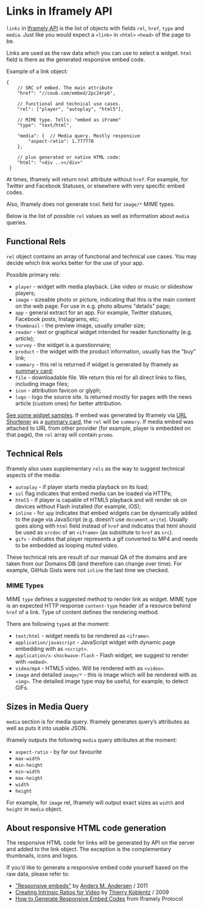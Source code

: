 # Links in Iframely API

`links` in [Iframely API](https://iframely.com/docs/iframely-api) is the list of objects with fields `rel`, `href`, `type` and `media`. Just like you would expect a `<link>` in `<html>` `<head>` of the page to be. 

Links are used as the raw data which you can use to select a widget. `html` field is there as the generated responsive embed code.  

Example of a link object:

	{
		// SRC of embed. The main attribute
		"href": "//coub.com/embed/2pc24rpb",

		// functional and technical use cases.
		"rel": ["player", "autoplay", "html5"],

		// MIME type. Tells: "embed as iFrame"
		"type": "text/html",

		"media": {	// Media query. Mostly responsive
			"aspect-ratio": 1.777778
		},

		// plus generated or native HTML code:
		"html": "<div ..></div>"
	 } 

At times, Iframely will return `html` attribute without `href`. For example, for Twitter and Facebook Statuses, or elsewhere with very specific embed codes.

Also, Iframely does not generate `html` field for `image/*` MIME types.

Below is the list of possible `rel` values as well as information about `media` queries.


## Functional Rels

`rel` object contains an array of functional and technical use cases. You may decide which link works better for the use of your app.

Possible primary rels: 

- `player` - widget with media playback. Like video or music or slideshow players;
- `image` - sizeable photo or picture, indicating that this is the main content on the web page. For use in e.g. photo albums "details" page;
- `app` - general extract for an app. For example, Twitter statuses, Facebook posts, Instagrams, etc;
- `thumbnail` - the preview image, usually smaller size;
- `reader` - text or graphical widget intended for reader functionality (e.g. article);
- `survey` - the widget is a questionnaire;
- `product` - the widget with the product information, usually has the "buy" link;
- `summary` - this rel is returned if widget is generated by Iframely as [summary card](https://iframely.com/docs/widgets);
- `file` - downloadable file. We return this rel for all direct links to files, including image files;
- `icon` - attribution favicon or glyph;
- `logo` - logo the source site. Is returned mostly for pages with the news article (custom ones) for better attribution.

[See some widget samples](https://iframely.com/docs/widgets). If embed was generated by Iframely via [URL Shortener](https://iframely.com/docs/url-shortener) as a [summary card](https://iframely.com/docs/widgets), the `rel` will be `summary`. If media embed was attached to URL from other provider (for example, player is embedded on that page), the `rel` array will contain `promo`.


## Technical Rels

Iframely also uses supplementary `rels` as the way to suggest technical aspects of the media:

- `autoplay` - if player starts media playback on its load;
- `ssl` flag indicates that embed media can be loaded via HTTPs;
- `html5` - if player is capable of HTML5 playback and will render ok on devices without Flash installed (for example, iOS);
- `inline` - for `app` indicates that embed widgets can be dynamically added to the page via JavaScript (e.g. doesn’t use `document.write`). Usually goes along with `html` field instead of `href` and indicates that html should be used as `srcdoc` of an `<iframe>` (as substitute to `href` as `src`). 
- `gifv` - indicates that player represents a gif converted to MP4 and needs to be embedded as looping muted video.

These technical rels are result of our manual QA of the domains and are taken from our Domains DB (and therefore can change over time). For example, GitHub Gists were not `inline` the last time we checked.


### MIME Types

MIME `type` defines a suggested method to render link as widget. MIME type is an expected HTTP response `content-type` header of a resource behind `href` of a link. Type of content defines the rendering method.

There are following `type`s at the moment:

 - `text/html` - widget needs to be rendered as `<iframe>`.
 - `application/javascript` - JavaScript widget with dynamic page embedding with as `<script>`.
 - `application/x-shockwave-flash` - Flash widget, we suggest to render with `<embed>`.
 - `video/mp4` - HTML5 video. Will be rendered with as `<video>`.
 - `image` and detailed `image/*` - this is image which will be rendered with as `<img>`. The detailed image type may be useful, for example, to detect GIFs.


## Sizes in Media Query

`media` section is for media query. Iframely generates query’s attributes as well as puts it into usable JSON.

Iframely outputs the following `media` query attributes at the moment:

 - `aspect-ratio` - by far our favourite
 - `max-width`
 - `min-height`
 - `min-width`
 - `max-height`
 - `width`
 - `height`

For example, for `image` rel, Iframely will output exact sizes as `width` and `height` in `media` object.


## About responsive HTML code generation

The responsive HTML code for links will be generated by API on the server and added to the link object. The exception is the complementary thumbnails, icons and logos.

If you’d like to generate a responsive embed code yourself based on the raw data, please refer to:

- ["Responsive embeds"](http://amobil.se/2011/11/responsive-embeds/) by [Anders M. Andersen](https://twitter.com/andmag) / 2011
- [Creating Intrinsic Ratios for Video](http://alistapart.com/article/creating-intrinsic-ratios-for-video) by [Thierry Koblentz](https://twitter.com/thierrykoblentz) / 2009
- [How to Generate Responsive Embed Codes](http://iframely.com/oembed2/types) from Iframely Protocol

